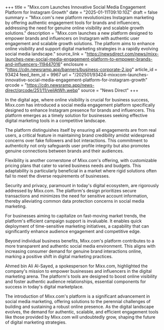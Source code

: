 +++
title = "Mixx.com Launches Innovative Social Media Engagement Platform for Instagram Growth"
date = "2025-01-11T09:10:10Z"
draft = false
summary = "Mixx.com's new platform revolutionizes Instagram marketing by offering authentic engagement tools for brands and influencers, addressing the need for genuine online visibility and scalable growth solutions."
description = "Mixx.com launches a new platform designed to empower brands and influencers on Instagram with authentic user engagement and scalable growth solutions. The platform aims to enhance online visibility and support digital marketing strategies in a rapidly evolving social media landscape."
source_link = "https://newsdirect.com/news/mixx-launches-new-social-media-engagement-platform-to-empower-brands-and-influencers-119447016"
enclosure = "https://cdn.newsramp.app/banners/business-corporate-2.jpg"
article_id = 93424
feed_item_id = 9967
url = "/202501/93424-mixxcom-launches-innovative-social-media-engagement-platform-for-instagram-growth"
qrcode = "https://cdn.newsramp.app/news-direct/qrcode/251/11/veilAtWh.webp"
source = "News Direct"
+++

<p>In the digital age, where online visibility is crucial for business success, Mixx.com has introduced a social media engagement platform specifically designed to enhance Instagram presence for brands and influencers. This platform emerges as a timely solution for businesses seeking effective digital marketing tools in a competitive landscape.</p><p>The platform distinguishes itself by ensuring all engagements are from real users, a critical feature in maintaining brand credibility amidst widespread concerns over fake followers and bot interactions. This commitment to authenticity not only safeguards user profile integrity but also promotes genuine connections between brands and their audiences.</p><p>Flexibility is another cornerstone of Mixx.com's offering, with customizable pricing plans that cater to varied business needs and budgets. This adaptability is particularly beneficial in a market where rigid solutions often fail to meet the diverse requirements of businesses.</p><p>Security and privacy, paramount in today's digital ecosystem, are rigorously addressed by Mixx.com. The platform's design prioritizes secure transactions and minimizes the need for sensitive account information, thereby alleviating common data protection concerns in social media marketing.</p><p>For businesses aiming to capitalize on fast-moving market trends, the platform's efficient campaign support is invaluable. It enables quick deployment of time-sensitive marketing initiatives, a capability that can significantly enhance audience engagement and competitive edge.</p><p>Beyond individual business benefits, Mixx.com's platform contributes to a more transparent and authentic social media environment. This aligns with increasing consumer demand for genuine brand interactions online, marking a positive shift in digital marketing practices.</p><p>Ahmed bin Ali Al-Sayed, a spokesperson for Mixx.com, highlighted the company's mission to empower businesses and influencers in the digital marketing arena. The platform's tools are designed to boost online visibility and foster authentic audience relationships, essential components for success in today's digital marketplace.</p><p>The introduction of Mixx.com's platform is a significant advancement in social media marketing, offering solutions to the perennial challenges of building and sustaining a robust online presence. As the digital landscape evolves, the demand for authentic, scalable, and efficient engagement tools like those provided by Mixx.com will undoubtedly grow, shaping the future of digital marketing strategies.</p>